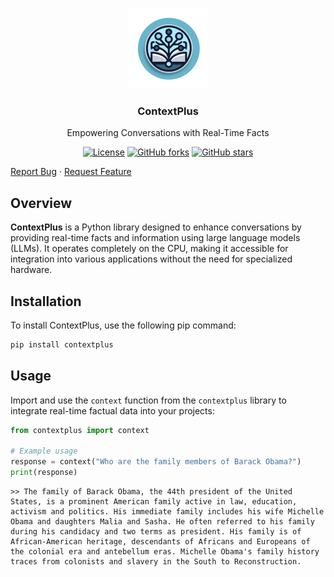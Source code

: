 <br />
<p align="center">
<a><img src="https://raw.githubusercontent.com/Multi-Agent-LLMs/context-plus/main/image/contextplus-circle.png" alt="ContextPlus" width="128" height="128" title="FawnRescue"></a>
  <h3 align="center">ContextPlus</h3>
  <p align="center">
    Empowering Conversations with Real-Time Facts<br />
    <p align="center">
  <a href="https://github.com/Multi-Agent-LLMs/ContextPlus/blob/main/LICENSE"><img src="https://img.shields.io/github/license/Multi-Agent-LLMs/ContextPlus" alt="License"></a>
  <a href="https://github.com/Multi-Agent-LLMs/ContextPlus/network/members"><img src="https://img.shields.io/github/forks/Multi-Agent-LLMs/ContextPlus?style=social" alt="GitHub forks"></a>
  <a href="https://github.com/Multi-Agent-LLMs/ContextPlus/stargazers"><img src="https://img.shields.io/github/stars/Multi-Agent-LLMs/ContextPlus?style=social" alt="GitHub stars"></a>
</p>
    <p>
    <a href="https://github.com/Multi-Agent-LLMs/ContextPlus/issues">Report Bug</a>
    ·
    <a href="https://github.com/Multi-Agent-LLMs/ContextPlus/issues">Request Feature</a>
    </p>
  </p>
</p>

## Overview
**ContextPlus** is a Python library designed to enhance conversations by providing real-time facts and information using large language models (LLMs). It operates completely on the CPU, making it accessible for integration into various applications without the need for specialized hardware.

## Installation

To install ContextPlus, use the following pip command:

```bash
pip install contextplus
```

## Usage

Import and use the `context` function from the `contextplus` library to integrate real-time factual data into your projects:

```python
from contextplus import context

# Example usage
response = context("Who are the family members of Barack Obama?")
print(response)
```

```
>> The family of Barack Obama, the 44th president of the United States, is a prominent American family active in law, education, activism and politics. His immediate family includes his wife Michelle Obama and daughters Malia and Sasha. He often referred to his family during his candidacy and two terms as president. His family is of African-American heritage, descendants of Africans and Europeans of the colonial era and antebellum eras. Michelle Obama's family history traces from colonists and slavery in the South to Reconstruction.
```
